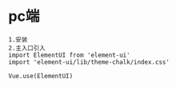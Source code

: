 # pc端
    1.安装
    2.主入口引入
    import ElementUI from 'element-ui'
    import 'element-ui/lib/theme-chalk/index.css'

    Vue.use(ElementUI)